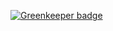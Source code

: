 
[![Greenkeeper badge](https://badges.greenkeeper.io/komaeda/gk-description-test.svg)](https://greenkeeper.io/)
